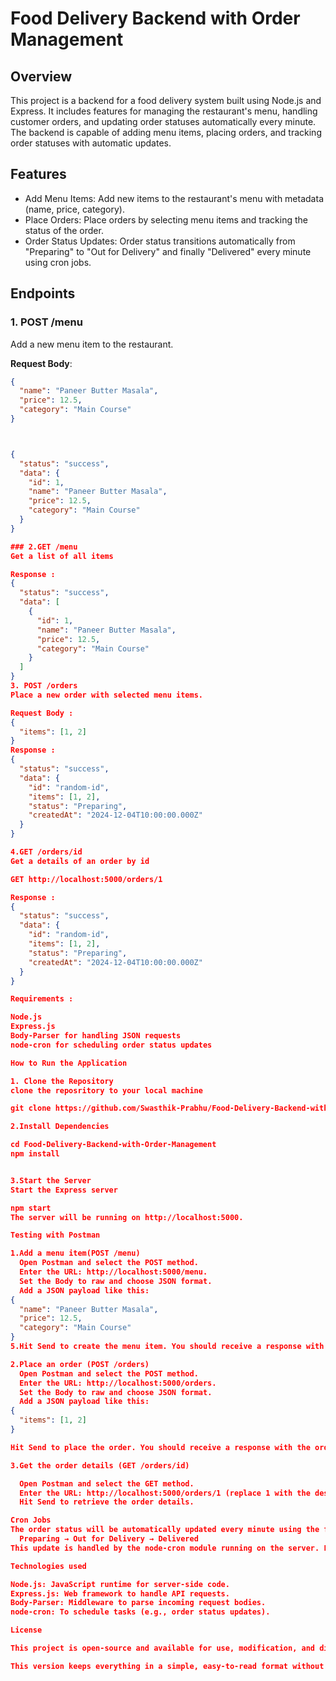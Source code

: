 # Food Delivery Backend with Order Management

## Overview
This project is a backend for a food delivery system built using Node.js and Express. It includes features for managing the restaurant's menu, handling customer orders, and updating order statuses automatically every minute. The backend is capable of adding menu items, placing orders, and tracking order statuses with automatic updates.

## Features
- Add Menu Items: Add new items to the restaurant's menu with metadata (name, price, category).
- Place Orders: Place orders by selecting menu items and tracking the status of the order.
- Order Status Updates: Order status transitions automatically from "Preparing" to "Out for Delivery" and finally "Delivered" every minute using cron jobs.

## Endpoints

### 1. POST /menu
Add a new menu item to the restaurant.

**Request Body**:
```json
{
  "name": "Paneer Butter Masala",
  "price": 12.5,
  "category": "Main Course"
}



{
  "status": "success",
  "data": {
    "id": 1,
    "name": "Paneer Butter Masala",
    "price": 12.5,
    "category": "Main Course"
  }
}

### 2.GET /menu
Get a list of all items

Response :
{
  "status": "success",
  "data": [
    {
      "id": 1,
      "name": "Paneer Butter Masala",
      "price": 12.5,
      "category": "Main Course"
    }
  ]
}
3. POST /orders
Place a new order with selected menu items.

Request Body :
{
  "items": [1, 2]
}
Response :
{
  "status": "success",
  "data": {
    "id": "random-id",
    "items": [1, 2],
    "status": "Preparing",
    "createdAt": "2024-12-04T10:00:00.000Z"
  }
}

4.GET /orders/id
Get a details of an order by id

GET http://localhost:5000/orders/1

Response :
{
  "status": "success",
  "data": {
    "id": "random-id",
    "items": [1, 2],
    "status": "Preparing",
    "createdAt": "2024-12-04T10:00:00.000Z"
  }
}

Requirements :

Node.js
Express.js
Body-Parser for handling JSON requests
node-cron for scheduling order status updates

How to Run the Application

1. Clone the Repository
clone the reposritory to your local machine

git clone https://github.com/Swasthik-Prabhu/Food-Delivery-Backend-with-Order-Management.git

2.Install Dependencies

cd Food-Delivery-Backend-with-Order-Management
npm install


3.Start the Server
Start the Express server

npm start
The server will be running on http://localhost:5000.

Testing with Postman

1.Add a menu item(POST /menu)
  Open Postman and select the POST method.
  Enter the URL: http://localhost:5000/menu.
  Set the Body to raw and choose JSON format.
  Add a JSON payload like this:
{
  "name": "Paneer Butter Masala",
  "price": 12.5,
  "category": "Main Course"
}
5.Hit Send to create the menu item. You should receive a response with the item details.

2.Place an order (POST /orders)
  Open Postman and select the POST method.
  Enter the URL: http://localhost:5000/orders.
  Set the Body to raw and choose JSON format.
  Add a JSON payload like this:
{
  "items": [1, 2]
}

Hit Send to place the order. You should receive a response with the order details.

3.Get the order details (GET /orders/id)

  Open Postman and select the GET method.
  Enter the URL: http://localhost:5000/orders/1 (replace 1 with the desired order ID).
  Hit Send to retrieve the order details.

Cron Jobs
The order status will be automatically updated every minute using the following cron schedule:
  Preparing → Out for Delivery → Delivered
This update is handled by the node-cron module running on the server. Each order status will transition every minute based on its current status.

Technologies used

Node.js: JavaScript runtime for server-side code.
Express.js: Web framework to handle API requests.
Body-Parser: Middleware to parse incoming request bodies.
node-cron: To schedule tasks (e.g., order status updates).

License

This project is open-source and available for use, modification, and distribution by anyone. It is not explicitly licensed, but feel free to use it under the terms of the MIT License or any other open-source license of your choice.

This version keeps everything in a simple, easy-to-read format without bold text. Let me know if you need further adjustments!

